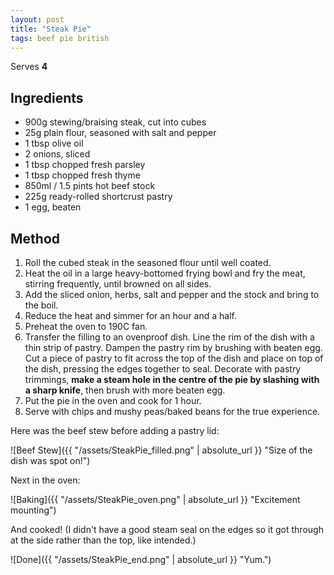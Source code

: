 ```yaml
---
layout: post
title: "Steak Pie"
tags: beef pie british
---
```


Serves **4**

## Ingredients

* 900g stewing/braising steak, cut into cubes
* 25g plain flour, seasoned with salt and pepper
* 1 tbsp olive oil
* 2 onions, sliced
* 1 tbsp chopped fresh parsley
* 1 tbsp chopped fresh thyme
* 850ml / 1.5 pints hot beef stock
* 225g ready-rolled shortcrust pastry
* 1 egg, beaten

## Method

1. Roll the cubed steak in the seasoned flour until well coated.
2. Heat the oil in a large heavy-bottomed frying bowl and fry the meat, stirring frequently, until
   browned on all sides.
3. Add the sliced onion, herbs, salt and pepper and the stock and bring to the boil.
4. Reduce the heat and simmer for an hour and a half.
5. Preheat the oven to 190C fan.
6. Transfer the filling to an ovenproof dish. Line the rim of the dish with a thin strip of pastry.
   Dampen the pastry rim by brushing with beaten egg. Cut a piece of pastry to fit across the top
   of the dish and place on top of the dish, pressing the edges together to seal. Decorate with
   pastry trimmings, **make a steam hole in the centre of the pie by slashing with a sharp knife**,
   then brush with more beaten egg.
7. Put the pie in the oven and cook for 1 hour.
8. Serve with chips and mushy peas/baked beans for the true experience.

Here was the beef stew before adding a pastry lid:

![Beef Stew]({{ "/assets/SteakPie_filled.png" | absolute_url }} "Size of the dish was spot on!")

Next in the oven:

![Baking]({{ "/assets/SteakPie_oven.png" | absolute_url }} "Excitement mounting")

And cooked! (I didn't have a good steam seal on the edges so it got through at the side rather than
the top, like intended.)

![Done]({{ "/assets/SteakPie_end.png" | absolute_url }} "Yum.")
